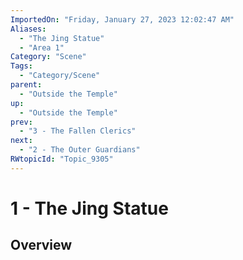 ```yaml
---
ImportedOn: "Friday, January 27, 2023 12:02:47 AM"
Aliases:
  - "The Jing Statue"
  - "Area 1"
Category: "Scene"
Tags:
  - "Category/Scene"
parent:
  - "Outside the Temple"
up:
  - "Outside the Temple"
prev:
  - "3 - The Fallen Clerics"
next:
  - "2 - The Outer Guardians"
RWtopicId: "Topic_9305"
---
```

# 1 - The Jing Statue
## Overview
